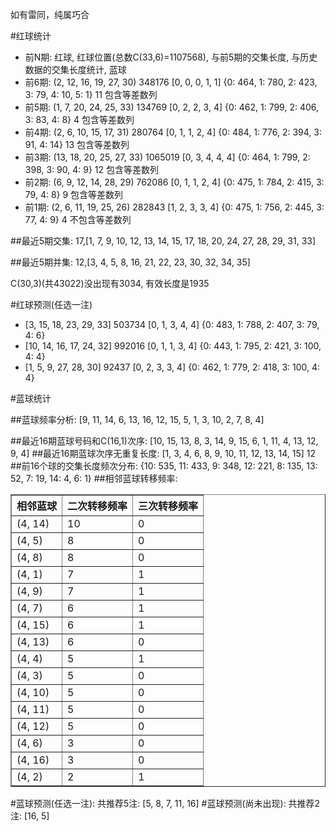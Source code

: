 <!-- 
.. title: 双色球2015019期(2015-02-12)数据分析报告
.. slug: slott-2015019-2015-02-12-report
.. date: 2015-02-13 08:00:00 UTC+08:00
.. tags: Lottery
.. link: 
.. description: 
.. type: text
-->

如有雷同，纯属巧合

<!-- TEASER_END-->

#红球统计

- 前N期: 红球, 红球位置(总数C(33,6)=1107568), 与前5期的交集长度, 与历史数据的交集长度统计, 蓝球
- 前6期: (2, 12, 16, 19, 27, 30) 348176 [0, 0, 0, 1, 1] {0: 464, 1: 780, 2: 423, 3: 79, 4: 10, 5: 1} 11 包含等差数列
- 前5期: (1, 7, 20, 24, 25, 33) 134769 [0, 2, 2, 3, 4] {0: 462, 1: 799, 2: 406, 3: 83, 4: 8} 4 包含等差数列
- 前4期: (2, 6, 10, 15, 17, 31) 280764 [0, 1, 1, 2, 4] {0: 484, 1: 776, 2: 394, 3: 91, 4: 14} 13 包含等差数列
- 前3期: (13, 18, 20, 25, 27, 33) 1065019 [0, 3, 4, 4, 4] {0: 464, 1: 799, 2: 398, 3: 90, 4: 9} 12 包含等差数列
- 前2期: (6, 9, 12, 14, 28, 29) 762086 [0, 1, 1, 2, 4] {0: 475, 1: 784, 2: 415, 3: 79, 4: 8} 9 包含等差数列
- 前1期: (2, 6, 11, 19, 25, 26) 282843 [1, 2, 3, 3, 4] {0: 475, 1: 756, 2: 445, 3: 77, 4: 9} 4 不包含等差数列

##最近5期交集:
17,[1, 7, 9, 10, 12, 13, 14, 15, 17, 18, 20, 24, 27, 28, 29, 31, 33]

##最近5期并集:
12,[3, 4, 5, 8, 16, 21, 22, 23, 30, 32, 34, 35]

C(30,3)(共43022)没出现有3034, 
有效长度是1935

#红球预测(任选一注)

- [3, 15, 18, 23, 29, 33] 503734 [0, 1, 3, 4, 4] {0: 483, 1: 788, 2: 407, 3: 79, 4: 6}
- [10, 14, 16, 17, 24, 32] 992016 [0, 1, 1, 3, 4] {0: 443, 1: 795, 2: 421, 3: 100, 4: 4}
- [1, 5, 9, 27, 28, 30] 92437 [0, 2, 3, 3, 4] {0: 462, 1: 779, 2: 418, 3: 100, 4: 4}

#蓝球统计

##蓝球频率分析:
[9, 11, 14, 6, 13, 16, 12, 15, 5, 1, 3, 10, 2, 7, 8, 4]

##最近16期蓝球号码和C(16,1)次序:
[10, 15, 13, 8, 3, 14, 9, 15, 6, 1, 11, 4, 13, 12, 9, 4]
##最近16期蓝球次序无重复长度:
[1, 3, 4, 6, 8, 9, 10, 11, 12, 13, 14, 15] 12
##前16个球的交集长度频次分布:
{10: 535, 11: 433, 9: 348, 12: 221, 8: 135, 13: 52, 7: 19, 14: 4, 6: 1}
##相邻蓝球转移频率:
<table border="1" class="table table-striped dataframe">
  <thead>
    <tr style="text-align: right;">
      <th>相邻蓝球</th>
      <th>二次转移频率</th>
      <th>三次转移频率</th>
    </tr>
  </thead>
  <tbody>
    <tr>
      <td> (4, 14)</td>
      <td> 10</td>
      <td> 0</td>
    </tr>
    <tr>
      <td>  (4, 5)</td>
      <td>  8</td>
      <td> 0</td>
    </tr>
    <tr>
      <td>  (4, 8)</td>
      <td>  8</td>
      <td> 0</td>
    </tr>
    <tr>
      <td>  (4, 1)</td>
      <td>  7</td>
      <td> 1</td>
    </tr>
    <tr>
      <td>  (4, 9)</td>
      <td>  7</td>
      <td> 1</td>
    </tr>
    <tr>
      <td>  (4, 7)</td>
      <td>  6</td>
      <td> 1</td>
    </tr>
    <tr>
      <td> (4, 15)</td>
      <td>  6</td>
      <td> 1</td>
    </tr>
    <tr>
      <td> (4, 13)</td>
      <td>  6</td>
      <td> 0</td>
    </tr>
    <tr>
      <td>  (4, 4)</td>
      <td>  5</td>
      <td> 1</td>
    </tr>
    <tr>
      <td>  (4, 3)</td>
      <td>  5</td>
      <td> 0</td>
    </tr>
    <tr>
      <td> (4, 10)</td>
      <td>  5</td>
      <td> 0</td>
    </tr>
    <tr>
      <td> (4, 11)</td>
      <td>  5</td>
      <td> 0</td>
    </tr>
    <tr>
      <td> (4, 12)</td>
      <td>  5</td>
      <td> 0</td>
    </tr>
    <tr>
      <td>  (4, 6)</td>
      <td>  3</td>
      <td> 0</td>
    </tr>
    <tr>
      <td> (4, 16)</td>
      <td>  3</td>
      <td> 0</td>
    </tr>
    <tr>
      <td>  (4, 2)</td>
      <td>  2</td>
      <td> 1</td>
    </tr>
  </tbody>
</table>
#蓝球预测(任选一注):
共推荐5注: [5, 8, 7, 11, 16]
#蓝球预测(尚未出现):
共推荐2注: [16, 5]

